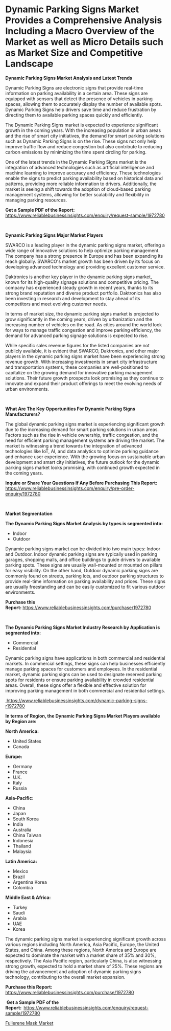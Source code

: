 <p><h1>Dynamic Parking Signs Market Provides a Comprehensive Analysis Including a Macro Overview of the Market as well as Micro Details such as Market Size and Competitive Landscape</h1></p><p><strong>Dynamic Parking Signs Market Analysis and Latest Trends</strong></p>
<p><p>Dynamic Parking Signs are electronic signs that provide real-time information on parking availability in a certain area. These signs are equipped with sensors that detect the presence of vehicles in parking spaces, allowing them to accurately display the number of available spots. Dynamic Parking Signs help drivers save time and reduce frustration by directing them to available parking spaces quickly and efficiently.</p><p>The Dynamic Parking Signs market is expected to experience significant growth in the coming years. With the increasing population in urban areas and the rise of smart city initiatives, the demand for smart parking solutions such as Dynamic Parking Signs is on the rise. These signs not only help improve traffic flow and reduce congestion but also contribute to reducing carbon emissions by minimizing the time spent circling for parking.</p><p>One of the latest trends in the Dynamic Parking Signs market is the integration of advanced technologies such as artificial intelligence and machine learning to improve accuracy and efficiency. These technologies enable the signs to predict parking availability based on historical data and patterns, providing more reliable information to drivers. Additionally, the market is seeing a shift towards the adoption of cloud-based parking management systems, allowing for better scalability and flexibility in managing parking resources.</p></p>
<p><strong>Get a Sample PDF of the Report:&nbsp;</strong> <a href="https://www.reliablebusinessinsights.com/enquiry/request-sample/1972780">https://www.reliablebusinessinsights.com/enquiry/request-sample/1972780</a></p>
<p>&nbsp;</p>
<p><strong>Dynamic Parking Signs Major Market Players</strong></p>
<p><p>SWARCO is a leading player in the dynamic parking signs market, offering a wide range of innovative solutions to help optimize parking management. The company has a strong presence in Europe and has been expanding its reach globally. SWARCO's market growth has been driven by its focus on developing advanced technology and providing excellent customer service.</p><p>Daktronics is another key player in the dynamic parking signs market, known for its high-quality signage solutions and competitive pricing. The company has experienced steady growth in recent years, thanks to its strong brand reputation and diverse product portfolio. Daktronics has also been investing in research and development to stay ahead of its competitors and meet evolving customer needs.</p><p>In terms of market size, the dynamic parking signs market is projected to grow significantly in the coming years, driven by urbanization and the increasing number of vehicles on the road. As cities around the world look for ways to manage traffic congestion and improve parking efficiency, the demand for advanced parking signage solutions is expected to rise.</p><p>While specific sales revenue figures for the listed companies are not publicly available, it is evident that SWARCO, Daktronics, and other major players in the dynamic parking signs market have been experiencing strong revenue growth. With increasing investments in smart city infrastructure and transportation systems, these companies are well-positioned to capitalize on the growing demand for innovative parking management solutions. Their future growth prospects look promising as they continue to innovate and expand their product offerings to meet the evolving needs of urban environments.</p></p>
<p>&nbsp;</p>
<p><strong>What Are The Key Opportunities For Dynamic Parking Signs Manufacturers?</strong></p>
<p><p>The global dynamic parking signs market is experiencing significant growth due to the increasing demand for smart parking solutions in urban areas. Factors such as the rise in vehicle ownership, traffic congestion, and the need for efficient parking management systems are driving the market. The market is witnessing a trend towards the integration of advanced technologies like IoT, AI, and data analytics to optimize parking guidance and enhance user experience. With the growing focus on sustainable urban development and smart city initiatives, the future outlook for the dynamic parking signs market looks promising, with continued growth expected in the coming years.</p></p>
<p><strong>Inquire or Share Your Questions If Any Before Purchasing This Report:</strong> <a href="https://www.reliablebusinessinsights.com/enquiry/pre-order-enquiry/1972780">https://www.reliablebusinessinsights.com/enquiry/pre-order-enquiry/1972780</a></p>
<p>&nbsp;</p>
<p><strong>Market Segmentation</strong></p>
<p><strong>The Dynamic Parking Signs Market Analysis by types is segmented into:</strong></p>
<p><ul><li>Indoor</li><li>Outdoor</li></ul></p>
<p><p>Dynamic parking signs market can be divided into two main types: Indoor and Outdoor. Indoor dynamic parking signs are typically used in parking garages, shopping malls, and office buildings to guide drivers to available parking spots. These signs are usually wall-mounted or mounted on pillars for easy visibility. On the other hand, Outdoor dynamic parking signs are commonly found on streets, parking lots, and outdoor parking structures to provide real-time information on parking availability and prices. These signs are usually freestanding and can be easily customized to fit various outdoor environments.</p></p>
<p><strong>Purchase this Report:&nbsp;</strong><a href="https://www.reliablebusinessinsights.com/purchase/1972780">https://www.reliablebusinessinsights.com/purchase/1972780</a></p>
<p>&nbsp;</p>
<p><strong>The Dynamic Parking Signs Market Industry Research by Application is segmented into:</strong></p>
<p><ul><li>Commercial</li><li>Residential</li></ul></p>
<p><p>Dynamic parking signs have applications in both commercial and residential markets. In commercial settings, these signs can help businesses efficiently manage parking spaces for customers and employees. In the residential market, dynamic parking signs can be used to designate reserved parking spots for residents or ensure parking availability in crowded residential areas. Overall, these signs offer a flexible and effective solution for improving parking management in both commercial and residential settings.</p></p>
<p><a href="https://www.reliablebusinessinsights.com/dynamic-parking-signs-r1972780">&nbsp;https://www.reliablebusinessinsights.com/dynamic-parking-signs-r1972780</a></p>
<p><strong>In terms of Region, the Dynamic Parking Signs Market Players available by Region are:</strong></p>
<p>
    <p> <strong> North America: </strong>
        <ul>
            <li>United States</li>
            <li>Canada</li>
        </ul>
        </p> 
    <p> <strong> Europe: </strong>
        <ul>
            <li>Germany</li>
            <li>France</li>
            <li>U.K.</li>
            <li>Italy</li>
            <li>Russia</li>
        </ul>
        </p> 
    <p> <strong> Asia-Pacific: </strong>
        <ul>
            <li>China</li>
            <li>Japan</li>
            <li>South Korea</li>
            <li>India</li>
            <li>Australia</li>
            <li>China Taiwan</li>
            <li>Indonesia</li>
            <li>Thailand</li>
            <li>Malaysia</li>
        </ul>
        </p> 
    <p> <strong> Latin America: </strong>
        <ul>
            <li>Mexico</li>
            <li>Brazil</li>
            <li>Argentina Korea</li>
            <li>Colombia</li>
        </ul>
        </p> 
    <p> <strong> Middle East & Africa: </strong>
        <ul>
            <li>Turkey</li>
            <li>Saudi</li>
            <li>Arabia</li>
            <li>UAE</li>
            <li>Korea</li>
        </ul>
    </p>
    </p>
<p><p>The dynamic parking signs market is experiencing significant growth across various regions including North America, Asia Pacific, Europe, the United States, and China. Among these regions, North America and Europe are expected to dominate the market with a market share of 35% and 30%, respectively. The Asia Pacific region, particularly China, is also witnessing strong growth, expected to hold a market share of 25%. These regions are driving the advancement and adoption of dynamic parking signs technology, contributing to the overall market expansion.</p></p>
<p><strong>Purchase this Report: </strong><a href="https://www.reliablebusinessinsights.com/purchase/1972780">https://www.reliablebusinessinsights.com/purchase/1972780</a></p>
<p>&nbsp;<strong>Get a Sample PDF of the Report:&nbsp;&nbsp;</strong><a href="https://www.reliablebusinessinsights.com/enquiry/request-sample/1972780">https://www.reliablebusinessinsights.com/enquiry/request-sample/1972780</a></p>
<p><strong></strong></p>
<p><p><a href="https://github.com/bznecsdb5/Market-Research-Report-List-1/blob/main/fullerene-mask-market.md">Fullerene Mask Market</a></p></p>